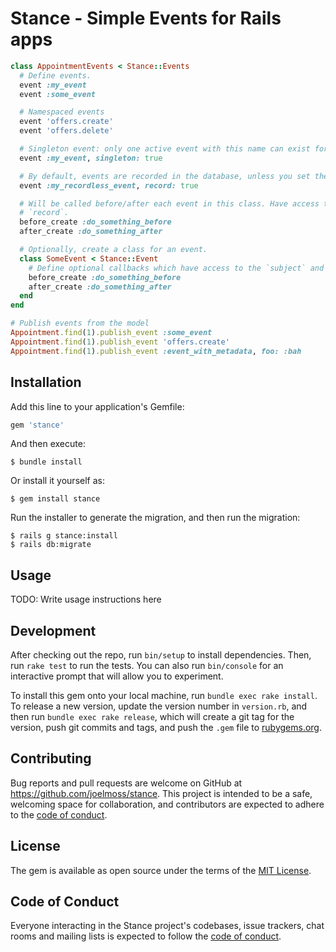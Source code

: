 # Stance - Simple Events for Rails apps

```ruby
class AppointmentEvents < Stance::Events
  # Define events.
  event :my_event
  event :some_event

  # Namespaced events
  event 'offers.create'
  event 'offers.delete'

  # Singleton event: only one active event with this name can exist for the same subject.
  event :my_event, singleton: true

  # By default, events are recorded in the database, unless you set the `record` option to false,
  event :my_recordless_event, record: true

  # Will be called before/after each event in this class. Have access to the event `subject` and
  # `record`.
  before_create :do_something_before
  after_create :do_something_after

  # Optionally, create a class for an event.
  class SomeEvent < Stance::Event
    # Define optional callbacks which have access to the `subject` and event `record`.
    before_create :do_something_before
    after_create :do_something_after
  end
end

# Publish events from the model
Appointment.find(1).publish_event :some_event
Appointment.find(1).publish_event 'offers.create'
Appointment.find(1).publish_event :event_with_metadata, foo: :bah
```

## Installation

Add this line to your application's Gemfile:

```ruby
gem 'stance'
```

And then execute:

    $ bundle install

Or install it yourself as:

    $ gem install stance

Run the installer to generate the migration, and then run the migration:

    $ rails g stance:install
    $ rails db:migrate

## Usage

TODO: Write usage instructions here

## Development

After checking out the repo, run `bin/setup` to install dependencies. Then, run `rake test` to run the tests. You can also run `bin/console` for an interactive prompt that will allow you to experiment.

To install this gem onto your local machine, run `bundle exec rake install`. To release a new version, update the version number in `version.rb`, and then run `bundle exec rake release`, which will create a git tag for the version, push git commits and tags, and push the `.gem` file to [rubygems.org](https://rubygems.org).

## Contributing

Bug reports and pull requests are welcome on GitHub at https://github.com/joelmoss/stance. This project is intended to be a safe, welcoming space for collaboration, and contributors are expected to adhere to the [code of conduct](https://github.com/joelmoss/stance/blob/master/CODE_OF_CONDUCT.md).

## License

The gem is available as open source under the terms of the [MIT License](https://opensource.org/licenses/MIT).

## Code of Conduct

Everyone interacting in the Stance project's codebases, issue trackers, chat rooms and mailing lists is expected to follow the [code of conduct](https://github.com/joelmoss/stance/blob/master/CODE_OF_CONDUCT.md).
